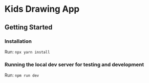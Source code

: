 # Kids Drawing App

## Getting Started

### Installation

Run: `npx yarn install`

### Running the local dev server for testing and development

Run: `npm run dev`

